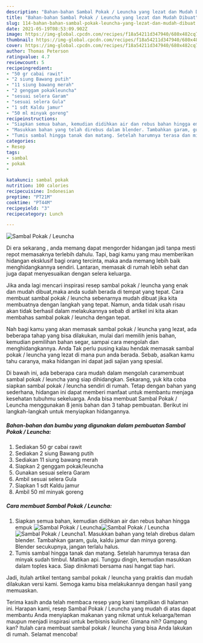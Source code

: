 ```yaml
---
description: "Bahan-bahan Sambal Pokak / Leuncha yang lezat dan Mudah Dibuat"
title: "Bahan-bahan Sambal Pokak / Leuncha yang lezat dan Mudah Dibuat"
slug: 114-bahan-bahan-sambal-pokak-leuncha-yang-lezat-dan-mudah-dibuat
date: 2021-05-19T08:53:09.902Z
image: https://img-global.cpcdn.com/recipes/f18a54211d347940/680x482cq70/sambal-pokak-leuncha-foto-resep-utama.jpg
thumbnail: https://img-global.cpcdn.com/recipes/f18a54211d347940/680x482cq70/sambal-pokak-leuncha-foto-resep-utama.jpg
cover: https://img-global.cpcdn.com/recipes/f18a54211d347940/680x482cq70/sambal-pokak-leuncha-foto-resep-utama.jpg
author: Thomas Peterson
ratingvalue: 4.7
reviewcount: 5
recipeingredient:
- "50 gr cabai rawit"
- "2 siung Bawang putih"
- "11 siung bawang merah"
- "2 genggam pokakleuncha"
- "sesuai selera Garam"
- "sesuai selera Gula"
- "1 sdt Kaldu jamur"
- "50 ml minyak goreng"
recipeinstructions:
- "Siapkan semua bahan, kemudian didihkan air dan rebus bahan hingga empuk"
- "Masukkan bahan yang telah direbus dalam blender. Tambahkan garam, gula, kaldu jamur dan minya goreng. Blender secukupnya, jangan terlalu halus."
- "Tumis sambal hingga tanak dan matang. Setelah harumnya terasa dan minyak sudah timbul. Matikan api. Tunggu dingin, kemudian masukkan dalam toples kaca. Siap dinikmati bersama nasi hangat tiap hari."
categories:
- Resep
tags:
- sambal
- pokak
- 

katakunci: sambal pokak  
nutrition: 100 calories
recipecuisine: Indonesian
preptime: "PT21M"
cooktime: "PT44M"
recipeyield: "3"
recipecategory: Lunch

---
```



![Sambal Pokak / Leuncha](https://img-global.cpcdn.com/recipes/f18a54211d347940/680x482cq70/sambal-pokak-leuncha-foto-resep-utama.jpg)

Di era  sekarang , anda memang dapat mengorder hidangan jadi tanpa mesti repot memasaknya terlebih dahulu. Tapi, bagi kamu yang mau memberikan hidangan eksklusif bagi orang tercinta, maka anda memang lebih baik menghidangkannya sendiri. Lantaran, memasak di rumah lebih sehat dan juga dapat menyesuaikan dengan selera keluarga.

Jika anda lagi mencari inspirasi resep sambal pokak / leuncha yang enak dan mudah dibuat,maka anda sudah berada di tempat yang tepat. Cara membuat sambal pokak / leuncha  sebenarnya mudah dibuat jika kita membuatnya dengan langkah yang tepat. Namun, anda tidak usah risau akan tidak berhasil dalam melakukannya 
sebab di artikel ini kita akan membahas sambal pokak / leuncha dengan tepat.  



Nah bagi kamu yang akan memasak sambal pokak / leuncha yang lezat, ada beberapa tahap yang bisa dilakukan, mulai dari memilih jenis bahan, kemudian pemilihan bahan segar, sampai cara mengolah dan menghidangkannya. Anda Tak perlu pusing kalau hendak memasak sambal pokak / leuncha yang lezat di mana pun anda berada. Sebab, asalkan kamu  tahu caranya, maka hidangan ini dapat jadi sajian yang spesial.

Di bawah ini, ada beberapa cara mudah dalam mengolah caramembuat sambal pokak / leuncha yang siap dihidangkan. Sekarang, yuk kita coba siapkan sambal pokak / leuncha sendiri di rumah. Tetap dengan bahan yang sederhana, hidangan ini dapat memberi manfaat untuk membantu menjaga kesehatan tubuhmu sekeluarga. Anda bisa membuat Sambal Pokak / Leuncha menggunakan 8 jenis bahan dan 3 tahap pembuatan. Berikut ini langkah-langkah untuk menyiapkan hidangannya.

<!--inarticleads1-->

##### Bahan-bahan dan bumbu yang digunakan dalam pembuatan Sambal Pokak / Leuncha:

1. Sediakan 50 gr cabai rawit
1. Sediakan 2 siung Bawang putih
1. Sediakan 11 siung bawang merah
1. Siapkan 2 genggam pokak/leuncha
1. Gunakan sesuai selera Garam
1. Ambil sesuai selera Gula
1. Siapkan 1 sdt Kaldu jamur
1. Ambil 50 ml minyak goreng




<!--inarticleads2-->

##### Cara membuat Sambal Pokak / Leuncha:

1. Siapkan semua bahan, kemudian didihkan air dan rebus bahan hingga empuk
<img src="https://img-global.cpcdn.com/steps/7281d7bc5310df44/160x128cq70/sambal-pokak-leuncha-langkah-memasak-1-foto.jpg" alt="Sambal Pokak / Leuncha"><img src="https://img-global.cpcdn.com/steps/9c383391e96218d0/160x128cq70/sambal-pokak-leuncha-langkah-memasak-1-foto.jpg" alt="Sambal Pokak / Leuncha"><img src="https://img-global.cpcdn.com/steps/f3dfd66ea45c436c/160x128cq70/sambal-pokak-leuncha-langkah-memasak-1-foto.jpg" alt="Sambal Pokak / Leuncha">1. Masukkan bahan yang telah direbus dalam blender. Tambahkan garam, gula, kaldu jamur dan minya goreng. Blender secukupnya, jangan terlalu halus.
1. Tumis sambal hingga tanak dan matang. Setelah harumnya terasa dan minyak sudah timbul. Matikan api. Tunggu dingin, kemudian masukkan dalam toples kaca. Siap dinikmati bersama nasi hangat tiap hari.




Jadi, itulah artikel tentang  sambal pokak / leuncha  yang praktis dan mudah dilakukan versi kami. Semoga kamu bisa melakukannya dengan hasil yang memuaskan. 

Terima kasih anda telah membaca resep yang kami tampilkan di halaman ini. Harapan kami, resep  Sambal Pokak / Leuncha yang mudah di atas dapat membantu Anda menyiapkan makanan yang nikmat untuk keluarga/teman maupun menjadi inspirasi untuk berbisnis kuliner. Gimana nih? Gampang kan? Itulah cara membuat sambal pokak / leuncha yang bisa Anda lakukan di rumah. Selamat mencoba!

